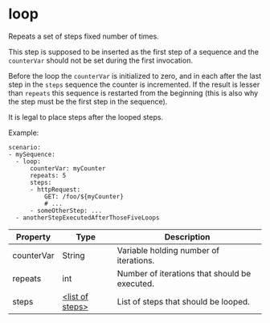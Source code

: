 ---
---
# loop

Repeats a set of steps fixed number of times. 

 This step is supposed to be inserted as the first step of a sequence and the <code>counterVar</code> should not be set during the first invocation. 

 Before the loop the <code>counterVar</code> is initialized to zero, and in each after the last step in the <code>steps</code> sequence the counter is incremented. If the result is lesser than <code>repeats</code> this sequence is restarted from the beginning (this is also why the step must be the first step in the sequence). 

 It is legal to place steps after the looped steps. 

 Example: 
```
scenario:
- mySequence:
  - loop:
      counterVar: myCounter
      repeats: 5
      steps:
      - httpRequest:
          GET: /foo/${myCounter}
          # ...
      - someOtherStep: ...
  - anotherStepExecutedAfterThoseFiveLoops
```


| Property | Type | Description |
| ------- | ------- | -------- |
| counterVar | String | Variable holding number of iterations. |
| repeats | int | Number of iterations that should be executed. |
| steps | [&lt;list of steps&gt;](index.html#steps) | List of steps that should be looped. |


